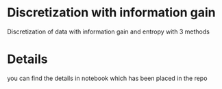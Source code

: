 # Discretization with information gain
Discretization of data with information gain and entropy with 3 methods

# Details
you can find the details in notebook which has been placed in the repo
